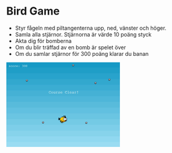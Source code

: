 # Bird Game

- Styr fågeln med piltangenterna upp, ned, vänster och höger. 
- Samla alla stjärnor. Stjärnorna är värde 10 poäng styck
- Akta dig för bomberna
- Om du blir träffad av en bomb är spelet över
- Om du samlar stjärnor för 300 poäng klarar du banan

<img src='./assets/birdgamepic.JPG' width="300"/>